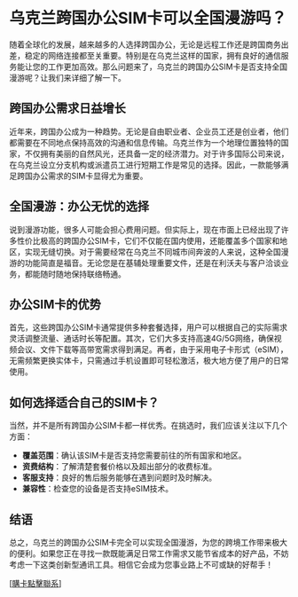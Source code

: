 # 乌克兰跨国办公SIM卡可以全国漫游吗？

随着全球化的发展，越来越多的人选择跨国办公，无论是远程工作还是跨国商务出差，稳定的网络连接都至关重要。特别是在乌克兰这样的国家，拥有良好的通信服务能让您的工作更加高效。那么问题来了，乌克兰的跨国办公SIM卡是否支持全国漫游呢？让我们来详细了解一下。

## 跨国办公需求日益增长

近年来，跨国办公成为一种趋势。无论是自由职业者、企业员工还是创业者，他们都需要在不同地点保持高效的沟通和信息传输。乌克兰作为一个地理位置独特的国家，不仅拥有美丽的自然风光，还具备一定的经济潜力。对于许多国际公司来说，在乌克兰设立分支机构或派遣员工进行短期工作是常见的选择。因此，一款能够满足跨国办公需求的SIM卡显得尤为重要。

## 全国漫游：办公无忧的选择

说到漫游功能，很多人可能会担心费用问题。但实际上，现在市面上已经出现了许多性价比极高的跨国办公SIM卡，它们不仅能在国内使用，还能覆盖多个国家和地区，实现无缝切换。对于需要经常在乌克兰不同城市间奔波的人来说，这种全国漫游的功能简直是福音。无论您是在基辅处理重要文件，还是在利沃夫与客户洽谈业务，都能随时随地保持联络畅通。

## 办公SIM卡的优势

首先，这些跨国办公SIM卡通常提供多种套餐选择，用户可以根据自己的实际需求灵活调整流量、通话时长等配置。其次，它们大多支持高速4G/5G网络，确保视频会议、文件下载等高带宽需求得到满足。再者，由于采用电子卡形式（eSIM），无需频繁更换实体卡，只需通过手机设置即可轻松激活，极大地方便了用户的日常使用。

## 如何选择适合自己的SIM卡？

当然，并不是所有跨国办公SIM卡都一样优秀。在挑选时，我们应该关注以下几个方面：

- **覆盖范围**：确认该SIM卡是否支持您需要前往的所有国家和地区。
- **资费结构**：了解清楚套餐价格以及超出部分的收费标准。
- **客服支持**：良好的售后服务能够在遇到问题时及时解决。
- **兼容性**：检查您的设备是否支持eSIM技术。

## 结语

总之，乌克兰的跨国办公SIM卡完全可以实现全国漫游，为您的跨境工作带来极大的便利。如果您正在寻找一款既能满足日常工作需求又能节省成本的好产品，不妨考虑一下这类创新型通讯工具。相信它会成为您事业路上不可或缺的好帮手！

[[購卡點擊聯系](https://t.me/s/esim1088)]